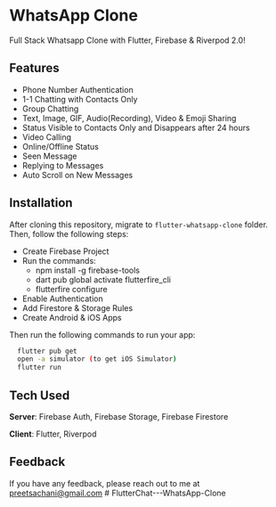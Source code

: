 # WhatsApp Clone

Full Stack Whatsapp Clone with Flutter, Firebase & Riverpod 2.0!

## Features

- Phone Number Authentication
- 1-1 Chatting with Contacts Only
- Group Chatting
- Text, Image, GIF, Audio(Recording), Video & Emoji Sharing
- Status Visible to Contacts Only and Disappears after 24 hours
- Video Calling
- Online/Offline Status
- Seen Message
- Replying to Messages
- Auto Scroll on New Messages

## Installation

After cloning this repository, migrate to ```flutter-whatsapp-clone``` folder. Then, follow the following steps:

- Create Firebase Project
- Run the commands:
  - npm install -g firebase-tools
  - dart pub global activate flutterfire_cli
  - flutterfire configure
- Enable Authentication
- Add Firestore & Storage Rules
- Create Android & iOS Apps

Then run the following commands to run your app:

```bash
  flutter pub get
  open -a simulator (to get iOS Simulator)
  flutter run
```

## Tech Used

**Server**: Firebase Auth, Firebase Storage, Firebase Firestore

**Client**: Flutter, Riverpod

## Feedback

If you have any feedback, please reach out to me at <preetsachani@gmail.com>
#   F l u t t e r C h a t - - - W h a t s A p p - C l o n e  
 